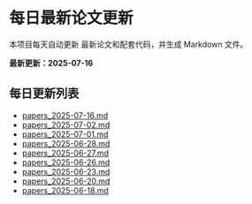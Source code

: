 # 每日最新论文更新

本项目每天自动更新 最新论文和配套代码，并生成 Markdown 文件。

**最新更新：2025-07-16**

## 每日更新列表
- [papers_2025-07-16.md](ppwcode/papers_2025-07-16.md)
- [papers_2025-07-02.md](ppwcode/papers_2025-07-02.md)
- [papers_2025-07-01.md](ppwcode/papers_2025-07-01.md)
- [papers_2025-06-28.md](ppwcode/papers_2025-06-28.md)
- [papers_2025-06-27.md](ppwcode/papers_2025-06-27.md)
- [papers_2025-06-26.md](ppwcode/papers_2025-06-26.md)
- [papers_2025-06-23.md](ppwcode/papers_2025-06-23.md)
- [papers_2025-06-20.md](ppwcode/papers_2025-06-20.md)
- [papers_2025-06-18.md](ppwcode/papers_2025-06-18.md)
